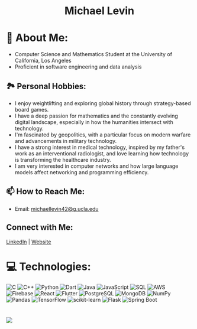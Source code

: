 <div align="center">

# Michael Levin

</div>

# 💫 About Me:
- Computer Science and Mathematics Student at the University of California, Los Angeles
- Proficient in software engineering and data analysis

## 🏞️ Personal Hobbies:
- I enjoy weightlifting and exploring global history through strategy-based board games.
- I have a deep passion for mathematics and the constantly evolving digital landscape, especially in how the humanities intersect with technology.
- I'm fascinated by geopolitics, with a particular focus on modern warfare and advancements in military technology.
- I have a strong interest in medical technology, inspired by my father's work as an interventional radiologist, and love learning how technology is transforming the healthcare industry.
- I am very interested in computer networks and how large language models affect networking and programming efficiency.

## 📫 How to Reach Me:
- Email: michaellevin42@g.ucla.edu

## Connect with Me:
[LinkedIn](https://www.linkedin.com/in/mikelevin-/) | [Website](https://levinm.dev/)

# 💻 Technologies:
![C](https://img.shields.io/badge/c-%2300599C.svg?style=for-the-badge&logo=c&logoColor=white) ![C++](https://img.shields.io/badge/c++-%2300599C.svg?style=for-the-badge&logo=c%2B%2B&logoColor=white) ![Python](https://img.shields.io/badge/python-3670A0?style=for-the-badge&logo=python&logoColor=ffdd54) ![Dart](https://img.shields.io/badge/dart-%230175C2.svg?style=for-the-badge&logo=dart&logoColor=white) ![Java](https://img.shields.io/badge/java-%23ED8B00.svg?style=for-the-badge&logo=openjdk&logoColor=white) ![JavaScript](https://img.shields.io/badge/javascript-%23323330.svg?style=for-the-badge&logo=javascript&logoColor=%23F7DF1E) ![SQL](https://img.shields.io/badge/sql-%2307405e.svg?style=for-the-badge&logo=sqlite&logoColor=white) ![AWS](https://img.shields.io/badge/AWS-%23FF9900.svg?style=for-the-badge&logo=amazon-aws&logoColor=white) ![Firebase](https://img.shields.io/badge/firebase-%23039BE5.svg?style=for-the-badge&logo=firebase) ![React](https://img.shields.io/badge/react-%2320232a.svg?style=for-the-badge&logo=react&logoColor=%2361DAFB) ![Flutter](https://img.shields.io/badge/flutter-%2302569B.svg?style=for-the-badge&logo=flutter&logoColor=white) ![PostgreSQL](https://img.shields.io/badge/postgres-%23316192.svg?style=for-the-badge&logo=postgresql&logoColor=white) ![MongoDB](https://img.shields.io/badge/MongoDB-%234ea94b.svg?style=for-the-badge&logo=mongodb&logoColor=white) ![NumPy](https://img.shields.io/badge/numpy-%23013243.svg?style=for-the-badge&logo=numpy&logoColor=white) ![Pandas](https://img.shields.io/badge/pandas-%23150458.svg?style=for-the-badge&logo=pandas&logoColor=white) ![TensorFlow](https://img.shields.io/badge/TensorFlow-%23FF6F00.svg?style=for-the-badge&logo=TensorFlow&logoColor=white) ![scikit-learn](https://img.shields.io/badge/scikit--learn-%23F7931E.svg?style=for-the-badge&logo=scikit-learn&logoColor=white) ![Flask](https://img.shields.io/badge/flask-%23000.svg?style=for-the-badge&logo=flask&logoColor=white) ![Spring Boot](https://img.shields.io/badge/spring%20boot-%236DB33F.svg?style=for-the-badge&logo=springboot&logoColor=white)

#
![](https://github-readme-stats.vercel.app/api/top-langs/?username=MichaelLevin5908&theme=dark&hide_border=false&include_all_commits=true&count_private=true&layout=compact)
